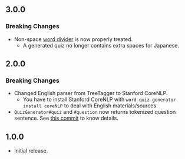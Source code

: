 ## 3.0.0
### Breaking Changes
- Non-space [word divider](https://en.wikipedia.org/wiki/Word_divider) is now properly treated.
  - A generated quiz no longer contains extra spaces for Japanese.

## 2.0.0
### Breaking Changes
- Changed English parser from TreeTagger to Stanford CoreNLP.
  - You have to install Stanford CoreNLP with `word-quiz-generator install coreNLP` to deal with English materials/sources.
- `QuizGenerator#quiz` and `#question` now returns tokenized question sentence.
See [this commit](https://github.com/nodaguti/word-quiz-generator/commit/8b27ca16d7de381f1f133d1ba3b90f05f2126436#diff-7bae57ea4d8d2c12381f85ff579778f6) to know details.

## 1.0.0
- Initial release.
